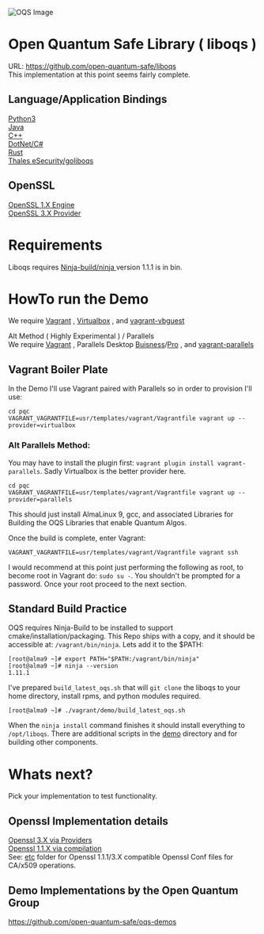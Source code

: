 ![OQS Image](../assets/oqs-banner-logo.png)
# Open Quantum Safe Library ( liboqs )
URL: https://github.com/open-quantum-safe/liboqs  
This implementation at this point seems fairly complete.  
  
## Language/Application Bindings
[Python3](https://github.com/open-quantum-safe/liboqs-python)  
[Java](https://github.com/open-quantum-safe/liboqs-java)  
[C++](https://github.com/open-quantum-safe/liboqs-cpp)  
[DotNet/C#](https://github.com/open-quantum-safe/liboqs-dotnet)  
[Rust](https://github.com/open-quantum-safe/liboqs-rust)  
[Thales eSecurity/goliboqs](https://github.com/thales-e-security/goliboqs)  
  
## OpenSSL 
[OpenSSL 1.X Engine](https://github.com/open-quantum-safe/oqs-engine)  
[OpenSSL 3.X Provider](https://github.com/open-quantum-safe/oqs-provider)  
  
# Requirements
Liboqs requires [ Ninja-build/ninja ](https://github.com/ninja-build/ninja/releases) version 1.1.1 is in bin.  
  
# HowTo run the Demo
We require [Vagrant](https://developer.hashicorp.com/vagrant/downloads) , [Virtualbox](https://www.virtualbox.org/wiki/Downloads) , and [vagrant-vbguest](https://github.com/dotless-de/vagrant-vbguest)  
  
Alt Method ( Highly Experimental ) / Parallels  
We require [Vagrant](https://developer.hashicorp.com/vagrant/downloads) , Parallels Desktop [Buisness](https://www.parallels.com/products/business/)/[Pro](https://www.parallels.com/products/desktop/pro/) , and [vagrant-parallels](https://parallels.github.io/vagrant-parallels/docs/installation/) 
  
## Vagrant Boiler Plate

In the Demo I'll use Vagrant paired with Parallels so in order to provision I'll use:
```
cd pqc
VAGRANT_VAGRANTFILE=usr/templates/vagrant/Vagrantfile vagrant up --provider=virtualbox
```
  
### Alt Parallels Method: 
You may have to install the plugin first: `vagrant plugin install vagrant-parallels`. Sadly Virtualbox is the better provider here.
```
cd pqc
VAGRANT_VAGRANTFILE=usr/templates/vagrant/Vagrantfile vagrant up --provider=parallels
```

This should just install AlmaLinux 9, gcc, and associated Libraries for Building the OQS Libraries that enable Quantum Algos.  
  
Once the build is complete, enter Vagrant:  
```
VAGRANT_VAGRANTFILE=usr/templates/vagrant/Vagrantfile vagrant ssh
```
I would recommend at this point just performing the following as root, to become root in Vagrant do: `sudo su -`. You shouldn't be prompted for a password. Once your root proceed to the next section.

## Standard Build Practice
OQS requires Ninja-Build to be installed to support cmake/installation/packaging. This Repo ships with a copy, and it should be accessible at: `/vagrant/bin/ninja`. Lets add it to the $PATH:
```
[root@alma9 ~]# export PATH="$PATH:/vagrant/bin/ninja"
[root@alma9 ~]# ninja --version                                              
1.11.1
```
I've prepared `build_latest_oqs.sh` that will `git clone` the liboqs to your home directory, install rpms, and python modules required. 
```
[root@alma9 ~]# ./vagrant/demo/build_latest_oqs.sh
```
When the `ninja install` command finishes it should install everything to `/opt/liboqs`. There are additional scripts in the [demo](../../demo) directory and for building other components. 

# Whats next?
Pick your implementation to test functionality.
  
## Openssl Implementation details
[Openssl 3.X via Providers](OQS-PROVIDER.md)  
[Openssl 1.1.X via compilation](OQS-STATIC-111.md)  
See: [etc](../../etc) folder for Openssl 1.1.1/3.X compatible Openssl Conf files for CA/x509 operations.  

## Demo Implementations by the Open Quantum Group
https://github.com/open-quantum-safe/oqs-demos